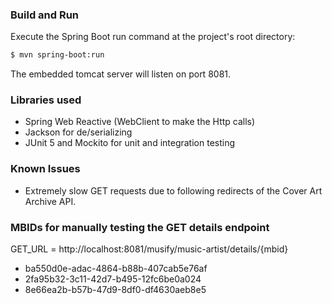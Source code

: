 ### Build and Run
Execute the Spring Boot run command at the project's root directory:
``` Bash
$ mvn spring-boot:run
```
The embedded tomcat server will listen on port 8081.
### Libraries used
* Spring Web Reactive (WebClient to make the Http calls)
* Jackson for de/serializing
* JUnit 5 and Mockito for unit and integration testing
### Known Issues
* Extremely slow GET requests due to following redirects of the Cover Art Archive API.
### MBIDs for manually testing the GET details endpoint
GET_URL = http://localhost:8081/musify/music-artist/details/{mbid}
* ba550d0e-adac-4864-b88b-407cab5e76af
* 2fa95b32-3c11-42d7-b495-12fc6be0a024
* 8e66ea2b-b57b-47d9-8df0-df4630aeb8e5
